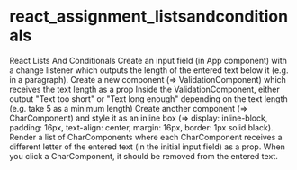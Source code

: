 # react_assignment_listsandconditionals
 React Lists And Conditionals
Create an input field (in App component) with a change listener which outputs the length of the entered text below it (e.g. in a paragraph).
Create a new component (=> ValidationComponent) which receives the text length as a prop
Inside the ValidationComponent, either output "Text too short" or "Text long enough" depending on the text length (e.g. take 5 as a minimum length)
Create another component (=> CharComponent) and style it as an inline box (=> display: inline-block, padding: 16px, text-align: center, margin: 16px, border: 1px solid black).
Render a list of CharComponents where each CharComponent receives a different letter of the entered text (in the initial input field) as a prop.
When you click a CharComponent, it should be removed from the entered text.